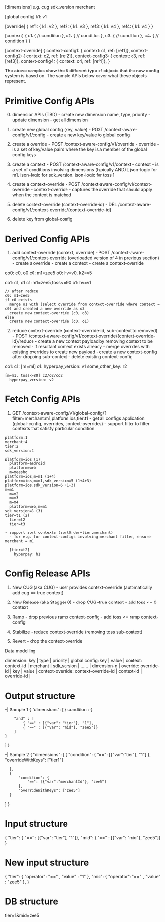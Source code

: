 [dimensions]
e.g.
  cug
  sdk_version
  merchant


[global config]
k1: v1

[override]
{
  ref1: {
    k1: v2
  },
  ref2: {
    k1: v3
  },
  ref3: {
    k1: v4
  },
  ref4: {
    k1: v4
  }
}

[context]
{
  c1: {
    // condition
  },
  c2: {
    // condition
  },
  c3: {
    // condition
  },
  c4: {
    // condition
  }
}

[context-override]
{
  context-config1: { context: c1, ref: [ref1]},
  context-config2: { context: c2, ref: [ref2]},
  context-config3: { context: c3, ref: [ref3]},
  context-config4: { context: c4, ref: [ref4]},
}

The above samples show the 5 different type of objects that the new config
system is based on.  The sample APIs below cover what these objects represent.

# Primitive Config APIs

  0. dimension APIs (TBD)
    - create new dimension
      name, type, priority
    - update dimension
    - get all dimension

  1. create new global config (key, value) - POST /context-aware-config/v1/config
    - create a new key/value to global config

  2. create a override - POST /context-aware-config/v1/override
    - override - is a set of key/value pairs where the key is a member of the global config keys

  3. create a context - POST /context-aware-config/v1/context
    - context - is a set of conditions involving dimensions (typically AND)
      [
        json-logic for m1,
        json-logic for sdk_version,
        json-logic for toss
      ]

  4. create a context-override - POST /context-aware-config/v1/context-override
    - context-override - captures the override that should apply when the context is matched

  5. delete context-override (context-override-id) - DEL /context-aware-config/v1/context-override/{context-override-id}

  6. delete key from global-config

# Derived Config APIs

  1. add context-override (context, override) - POST /context-aware-config/v1/context-override (overloaded version of 4 in previous section)
    - create a override
    - create a context
    - create a context-override

  co0: c0, o0
    c0: m1=zee5
    o0: hv=v0, k2=v5

  co1: c1, o1
    c1: m1=zee5,toss<=90
    o1: hv=v1

    // after reduce
    c0: m1=zee5
    if c0 exists
      merge o1 with (select override from context-override where context = c0) and created a new override as o3
      create new context-override (c0, o3)
    else
      create new context-override (c0, o1)

  2. reduce context-override (context-override-id, sub-context to removed) - POST /context-aware-config/v1/context-override/{context-override-id}/reduce
    - create a new context payload by removing context to be removed
    - if resultant context exists already - merge overrides with existing overrides to create new payload
    - create a new context-config after dropping sub-context
    - delete existing context-config

  co1:
    c1: [m=m1]
    o1:
      hyperpay_version: v1
      some_other_key: r2

    [m=m1, toss<=80] c2/o2/co2
      hyperpay_version: v2

# Fetch Config APIs

  1. GET /context-aware-config/v1/global-config/?filter=merchant:m1,platform:ios,tier:t1
    - get all configs application (global-config, overrides, context-overrides)
    - support filter to filter contexts that satisfy particular condition

    platform:1
    merchant:4
    tier:2
    sdk_version:3

    platform=ios (1)
      platform=android
      platform=web
      m=meesho
    platform=ios,m=m1 (1+4)
    platform=ios,m=m1,sdk_version=5 (1+4+3)
    platform=ios,sdk_version=6 (1+3)
    m=m1
      m=m2
      m=m3
      m=m4
      platform=web,m=m1
    sdk_version=3 (3)
    tier=t1 (2)
      tier=t2
      tier=t3

    - support sort contexts (sortOrder=tier,merchant)
      - for e.g. for context-configs involving merchant filter, ensure merchant = m1

      [tier=t2]
        hyperpay: h1

# Config Release APIs

  1. New CUG (aka CUG)
    - user provides context-override (automatically add cug == true context)

  2. New Release (aka Stagger 0)
    - drop CUG=true context
    - add toss <= 0 context

  3. Ramp
    - drop previous ramp context-config
    - add toss <= ramp context-config

  4. Stabilize
    - reduce context-override (removing toss sub-context)

  5. Revert
    - drop the context-override


Data modelling

dimension: key | type | priority |
global config: key | value |
context: context-id | merchant | sdk_version | ...... | dimension-n |
override: override-id | key | value |
context-override: context-override-id | context-id | override-id |









# Output structure

-| Sample 1
{ "dimensions": [
    { condition : {

        "and" : [
            { "==" : [{"var": "tier"}, "1"],
            { "==" : [{"var": "mid"}, "zee5"]}
        ]
    }
  ]
}

-| Sample 2
{ "dimensions": [
      {
          "condition": {
              "==": [{"var":"tier"}, "1"]
          },
          "overrideWithKeys": ["tier1"]

      },
      {
          "condition": {
              "==": [{"var":"merchantId"}, "zee5"]
          },
          "overrideWithKeys": ["zee5"]
      }
  ]
}


# Input structure
{ "tier": { "==" : [{"var": "tier"}, "1"]},
  "mid": { "==" : [{"var": "mid"}, "zee5"]}
}

# New input structure
{ "tier":
    { "operator": "=="
    , "value" : "1"
    },
  "mid":
    { "operator": "=="
    , "value" : "zee5"
    },
}


# DB structure
tier=1&mid=zee5